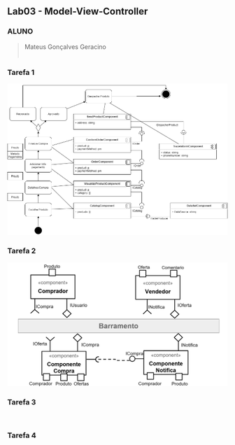 ## Lab03 - Model-View-Controller

### ALUNO
   >Mateus Gonçalves Geracino
<br><br>

### Tarefa 1
  ![imagem1](imagens/tarefa1.png)
<br>

### Tarefa 2
  ![imagem2](imagens/tarefa2.png)
<br>

### Tarefa 3
<br>

### Tarefa 4
<br>
